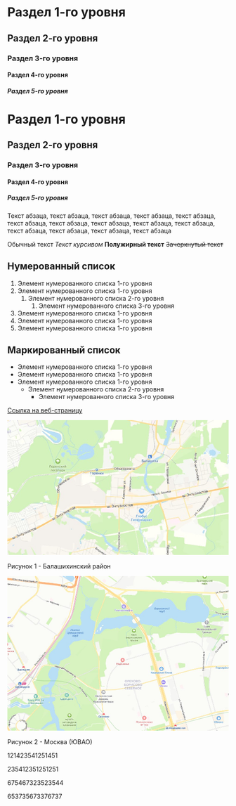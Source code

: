 # Раздел 1-го уровня
## Раздел 2-го уровня
### Раздел 3-го уровня
#### Раздел 4-го уровня
##### Раздел 5-го уровня

# Раздел 1-го уровня
## Раздел 2-го уровня
### Раздел 3-го уровня
#### Раздел 4-го уровня
##### Раздел 5-го уровня

Текст абзаца, текст абзаца, текст абзаца, текст абзаца, текст абзаца, текст абзаца, текст абзаца, текст абзаца, текст абзаца, текст абзаца, текст абзаца, текст абзаца, текст абзаца, текст абзаца

Обычный текст
*Текст курсивом*
**Полужирный текст**
~~Зачеркнутый текст~~


## Нумерованный список

1. Элемент нумерованного списка 1-го уровня 
2. Элемент нумерованного списка 1-го уровня 
    1. Элемент нумерованного списка 2-го уровня
        1. Элемент нумерованного списка 3-го уровня 
3. Элемент нумерованного списка 1-го уровня 
4. Элемент нумерованного списка 1-го уровня 
5. Элемент нумерованного списка 1-го уровня 

## Маркированный список

* Элемент нумерованного списка 1-го уровня 
* Элемент нумерованного списка 1-го уровня 
* Элемент нумерованного списка 1-го уровня 
  * Элемент нумерованного списка 2-го уровня
    * Элемент нумерованного списка 3-го уровня
   
[Ссылка на веб-страницу](https://skillbox.ru/media/ "Всплывающая подсказка")

![текст](pic-01.jpg)

Рисунок 1 - Балашихинский район

![текст](pic-02.jpg)

Рисунок 2 - Москва (ЮВАО)

121423541251451

235412351251251

675467323523544

653735673376737




